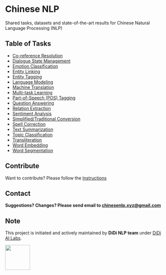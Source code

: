 # Chinese NLP

Shared tasks, datasets and state-of-the-art results for Chinese Natural Language Processing (NLP)

## Table of Tasks

- [Co-reference Resolution](docs/co-reference_resolution.md) 
- [Dialogue State Management](docs/dialogue_state_management.md)
- [Emotion Classification](docs/emotion_classification.md)
- [Entity Linking](docs/entity_linking.md)
- [Entity Tagging](docs/entity_tagging.md)
- [Language Modeling](docs/language_modeling.md) 
- [Machine Translation](docs/machine_translation.md)
- [Multi-task Learning](docs/multi-task_learning.md)
- [Part-of-Speech (POS) Tagging](docs/pos_tagging.md)
- [Question Answering](docs/question_answering.md)
- [Relation Extraction](docs/relation_extraction.md)
- [Sentiment Analysis](docs/sentiment_analysis.md)
- [Simplified/Traditional Conversion](docs/simplified_traditional_Chinese_conversion.md)
- [Spell Correction](docs/spell_correction.md)
- [Text Summarization](docs/text_summarization.md)
- [Topic Classification](docs/topic_classification.md)
- [Transliteration](docs/transliteration.md)
- [Word Embedding](docs/word_embedding.md)
- [Word Segmentation](docs/word_segmentation.md)

## Contribute

Want to contribute? Please follow the [Instructions](contribute.md)

## Contact

**Suggestions? Changes? Please send email to [chinesenlp.xyz@gmail.com](mailto:chinesenlp.xyz@gmail.com)**




## Note

This project is initiated and actively maintained by **DiDi NLP team** under [DiDi AI Labs](https://www.didiglobal.com/science/ailabs).

<img src="img/ailabs-logo.png" height="80px"></img>



